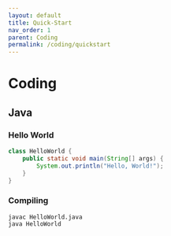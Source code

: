 ```yaml
---
layout: default
title: Quick-Start
nav_order: 1
parent: Coding
permalink: /coding/quickstart
---
```


# Coding

## Java

### Hello World

``` java
class HelloWorld {
    public static void main(String[] args) {
        System.out.println("Hello, World!"); 
    }
}
```

### Compiling
```
javac HelloWorld.java
java HelloWorld
```